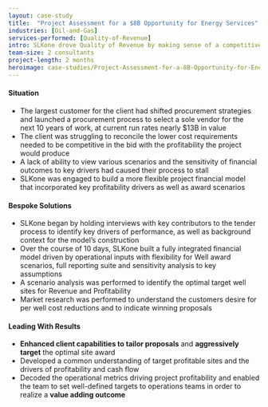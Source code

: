 ```yaml
---
layout: case-study
title:  "Project Assessment for a $8B Opportunity for Energy Services"
industries: [Oil-and-Gas]
services-performed: [Quality-of-Revenue]
intro: SLKone drove Quality of Revenue by making sense of a competitive project bidding environment and develop a plan to deliver value to shareholders
team-size: 2 consultants
project-length: 2 months
heroimage: case-studies/Project-Assessment-for-a-8B-Opportunity-for-Energy-Services.jpg
---
```


#### Situation
- The largest customer for the client had shifted procurement strategies and launched a procurement process to select a sole vendor for the next 10 years of work, at current run rates nearly $13B in value
- The client was struggling to reconcile the lower cost requirements needed to be competitive in the bid with the profitability the project would produce
- A lack of ability to view various scenarios and the sensitivity of financial outcomes to key drivers had caused their process to stall
- SLKone was engaged to build a more flexible project financial model that incorporated key profitability drivers as well as award scenarios

#### Bespoke Solutions
- SLKone began by holding interviews with key contributors to the tender process to identify key drivers of performance, as well as background context for the model’s construction
- Over the course of 10 days, SLKone built a fully integrated financial model driven by operational inputs with flexibility for Well award scenarios, full reporting suite and sensitivity analysis to key assumptions
- A scenario analysis was performed to identify the optimal target well sites for Revenue and Profitability
- Market research was performed to understand the customers desire for per well cost reductions and to indicate winning proposals

#### Leading With Results
- **Enhanced client capabilities to tailor proposals** and **aggressively target** the optimal site award
- Developed a common understanding of target profitable sites and the drivers of profitability and cash flow
- Decoded the operational metrics driving project profitability and enabled the team to set well-defined targets to operations teams in order to realize a **value adding outcome**
